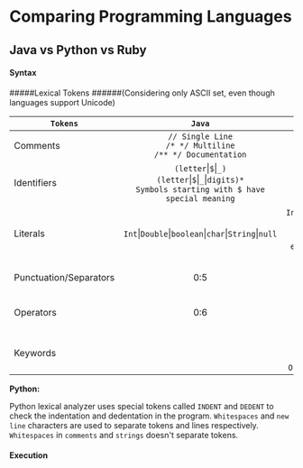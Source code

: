 # Comparing Programming Languages

## Java vs Python vs Ruby

#### Syntax
#####Lexical Tokens 
######(Considering only ASCII set, even though languages support Unicode)

`Tokens`                 | `Java`  | `Python` | `Ruby` 
---                   |:---:  | :---:  | :---:
  Comments               | ```// Single Line``` <br/> ```/* */ Multiline```  <br/> ```/** */ Documentation``` | ```# Single line``` <br /> ```""" DocString``` | Ruby  
Identifiers            | ```(letter```&#124;```$```&#124;```_)``` <br/> ```(letter```&#124;```$```&#124;```_```&#124;```digits)*``` <br/> ```Symbols starting with $ have special meaning```  |  ```(letter``` &#124; ```"_")```<br/>```(letter```&#124;```dig```&#124;```"_")*```  <br/> ```Symbols starting with _ have special meaning``` | 2:3  
Literals               | ```Int```&#124;```Double```&#124;```boolean```&#124;```char```&#124;```String```&#124;```null```    | ```Int```&#124;```Float```&#124;```Imaginary```&#124;```bool```&#124;```String```&#124;```Bytes```&#124;```NoneType``` <br/> ```Use``` `\` ```to escape characters``` <br/> ```Use``` `"` ```string literal for text that is exposed to the user and ``` `'` ```for strings that relate to functionality in code``` | 2:4  
Punctuation/Separators |0:5    | ```Grouping```<br/>```Punctuations```<br/>```Assignments```    | 2:5  
Operators              |0:6    | ```Arthimetic```<br/>```Logical```<br/>```Relational```<br/>```Bit-wise```    | 2:6  
Keywords               |       | ```Predefined Literals```<br/>```(33 keywords)```<br/>**True,False,None**<br/>```Only keywords starting with capital letters```       |      
 
**Python:** 

Python lexical analyzer uses special tokens called `INDENT` and `DEDENT` to check the indentation and dedentation in the program. `Whitespaces` and `new line` characters are used to separate tokens and lines respectively. `Whitespaces` in `comments` and `strings` doesn't separate tokens. 

#### Execution
